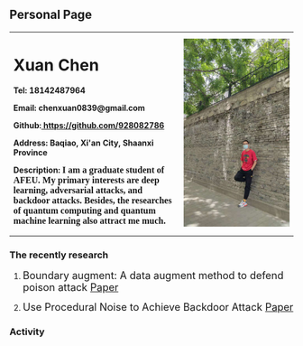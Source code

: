 ## Personal Page
<table border="0">
  <tr>
    <td width="60%">
      <h1>Xuan Chen</h1>
      <p><b>Tel: 18142487964</b></p>
      <p><b>Email: chenxuan0839@gmail.com</b></p>
      <p><b>Github:<a href="https://github.com/928082786">
      https://github.com/928082786</a></b> </p>
      <p><b>Address:  Baqiao, Xi'an City, Shaanxi Province</b></p>
      <p><b>Description:  <font face="楷体" size=3pt>I am a graduate student of AFEU. My primary interests are deep learning, adversarial attacks, and backdoor attacks. Besides, the researches of quantum computing and quantum machine learning also attract me much.</font></b></p> 
    </td>
    <td width="40%">
      <img src="me.jpg" width="100%">    
    </td>
  </tr>
</table>



### The recently research

1. <font size=4pt>Boundary augment: A data augment method to defend poison attack
[Paper](https://ietresearch.onlinelibrary.wiley.com/doi/full/10.1049/ipr2.12325)</font>

2. <font size=4pt>Use Procedural Noise to Achieve Backdoor Attack
[Paper](https://www.researchgate.net/publication/354345187_Use_Procedural_Noise_to_Achieve_Backdoor_Attack)</font>

### Activity

